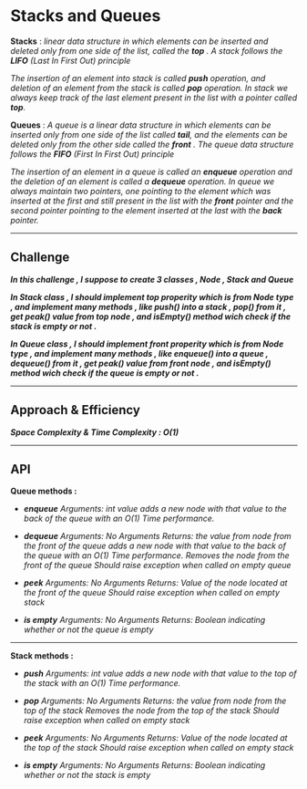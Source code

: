 # Stacks and Queues

**Stacks** : *linear data structure in which elements can be inserted and deleted only from one side of the list, called the **top** . A stack follows the **LIFO** (Last In First Out) principle*

*The insertion of an element into stack is called **push** operation, and deletion of an element from the stack is called **pop** operation. In stack we always keep track of the last element present in the list with a pointer called **top**.*


**Queues** : *A queue is a linear data structure in which elements can be inserted only from one side of the list called **tail**, and the elements can be deleted only from the other side called the **front** . The queue data structure follows the **FIFO** (First In First Out) principle*

*The insertion of an element in a queue is called an **enqueue** operation and the deletion of an element is called a **dequeue** operation. In queue we always maintain two pointers, one pointing to the element which was inserted at the first and still present in the list with the **front** pointer and the second pointer pointing to the element inserted at the last with the **back** pointer.*

---

## Challenge


***In this challenge , I suppose to create 3 classes , Node , Stack and Queue***

***In Stack class , I should implement top properity which is from Node type , and implement many methods , like push() into a stack , pop() from it , get peak() value from top node , and isEmpty() method wich check if the stack is empty or not .***

***In Queue class , I should implement front properity which is from Node type , and implement many methods , like enqueue() into a queue , dequeue() from it , get peak() value from front node , and isEmpty() method wich check if the queue is empty or not .***

---

## Approach & Efficiency

***Space Complexity & Time Complexity : O(1)***

---

## API

**Queue methods :**

-   ***enqueue***
    *Arguments: int value*
    *adds a new node with that value to the back of the queue with an O(1) Time performance.*

-   ***dequeue***
    *Arguments: No Arguments*
    *Returns: the value from node from the front of the queue*
    *adds a new node with that value to the back of the queue with an O(1) Time performance.*
    *Removes the node from the front of the queue*
    *Should raise exception when called on empty queue*

-   ***peek***
    *Arguments: No Arguments*
    *Returns: Value of the node located at the front of the queue*
    *Should raise exception when called on empty stack*


-   ***is empty***
   *Arguments: No Arguments*
   *Returns: Boolean indicating whether or not the queue is empty*

   ---

   **Stack methods :**

-   ***push***
   *Arguments: int value*
   *adds a new node with that value to the top of the stack with an O(1) Time performance.*

-   ***pop***
   *Arguments: No Arguments*
   *Returns: the value from node from the top of the stack*
   *Removes the node from the top of the stack*
   *Should raise exception when called on empty stack*

-   ***peek***
   *Arguments: No Arguments*
   *Returns: Value of the node located at the top of the stack*
   *Should raise exception when called on empty stack*

-  ***is empty***
   *Arguments: No Arguments*
   *Returns: Boolean indicating whether or not the stack is empty*




